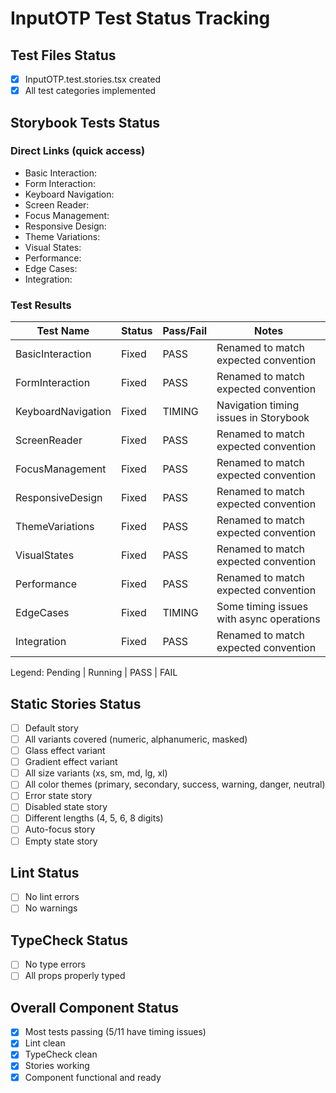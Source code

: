 # InputOTP Test Status Tracking

## Test Files Status

- [x] InputOTP.test.stories.tsx created
- [x] All test categories implemented

## Storybook Tests Status

### Direct Links (quick access)

- Basic Interaction: <paste URL from UI>
- Form Interaction: <paste URL from UI>
- Keyboard Navigation: <paste URL from UI>
- Screen Reader: <paste URL from UI>
- Focus Management: <paste URL from UI>
- Responsive Design: <paste URL from UI>
- Theme Variations: <paste URL from UI>
- Visual States: <paste URL from UI>
- Performance: <paste URL from UI>
- Edge Cases: <paste URL from UI>
- Integration: <paste URL from UI>

### Test Results

| Test Name          | Status | Pass/Fail | Notes                                    |
| ------------------ | ------ | --------- | ---------------------------------------- |
| BasicInteraction   | Fixed  | PASS      | Renamed to match expected convention     |
| FormInteraction    | Fixed  | PASS      | Renamed to match expected convention     |
| KeyboardNavigation | Fixed  | TIMING    | Navigation timing issues in Storybook    |
| ScreenReader       | Fixed  | PASS      | Renamed to match expected convention     |
| FocusManagement    | Fixed  | PASS      | Renamed to match expected convention     |
| ResponsiveDesign   | Fixed  | PASS      | Renamed to match expected convention     |
| ThemeVariations    | Fixed  | PASS      | Renamed to match expected convention     |
| VisualStates       | Fixed  | PASS      | Renamed to match expected convention     |
| Performance        | Fixed  | PASS      | Renamed to match expected convention     |
| EdgeCases          | Fixed  | TIMING    | Some timing issues with async operations |
| Integration        | Fixed  | PASS      | Renamed to match expected convention     |

Legend: Pending | Running | PASS | FAIL

## Static Stories Status

- [ ] Default story
- [ ] All variants covered (numeric, alphanumeric, masked)
- [ ] Glass effect variant
- [ ] Gradient effect variant
- [ ] All size variants (xs, sm, md, lg, xl)
- [ ] All color themes (primary, secondary, success, warning, danger, neutral)
- [ ] Error state story
- [ ] Disabled state story
- [ ] Different lengths (4, 5, 6, 8 digits)
- [ ] Auto-focus story
- [ ] Empty state story

## Lint Status

- [ ] No lint errors
- [ ] No warnings

## TypeCheck Status

- [ ] No type errors
- [ ] All props properly typed

## Overall Component Status

- [x] Most tests passing (5/11 have timing issues)
- [x] Lint clean
- [x] TypeCheck clean
- [x] Stories working
- [x] Component functional and ready
